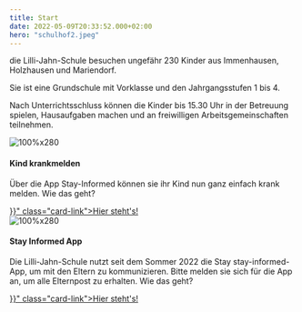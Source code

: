 ```yaml
---
title: Start
date: 2022-05-09T20:33:52.000+02:00
hero: "schulhof2.jpeg"
---
```


die Lilli-Jahn-Schule besuchen ungefähr 230 Kinder aus Immenhausen, Holzhausen und Mariendorf.

Sie ist eine Grundschule mit Vorklasse und den Jahrgangsstufen 1 bis 4.

Nach Unterrichtsschluss können die Kinder bis 15.30 Uhr in der Betreuung spielen, Hausaufgaben machen und an freiwilligen Arbeitsgemeinschaften teilnehmen.

<div class="row">
    <div class="col-md-6 mb-3">
        <div class="card">
            <img class="img-fluid" alt="100%x280" src="/images/sonstige/krankmelden.jpg">
            <div class="card-body">
                <h4 class="card-title">Kind krankmelden</h4>
                <p class="card-text">Über die App Stay-Informed können sie ihr Kind nun ganz einfach krank melden. Wie das geht? </p>
                <a href="{{< ref "/fuereltern/digitale-schule" >}}" class="card-link">Hier steht's!</a>
            </div>
        </div>
    </div>
    <div class="col-md-6 mb-3">
        <div class="card">
            <img class="img-fluid" alt="100%x280" src="/images/sonstige/stay-informed-app.jpg">
            <div class="card-body">
                <h4 class="card-title">Stay Informed App</h4>
                <p class="card-text">Die Lilli-Jahn-Schule nutzt seit dem Sommer 2022 die Stay stay-informed-App, um mit den Eltern zu kommunizieren. Bitte melden sie sich für die App an, um alle Elternpost zu erhalten. Wie das geht? </p>
                <a href="{{< ref "/fuereltern/digitale-schule" >}}" class="card-link">Hier steht's!</a>
            </div>
        </div>
    </div>
</div>
